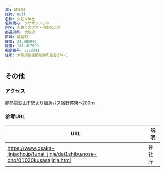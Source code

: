 ```yaml
---
ID: bM1O4
総称: null
名称: 久佐々神社
名称読み: クササジンジャ
別名: 久佐々の大宮・宿野の大宮
都道府県: 大阪府
区域: 能勢町
緯度: 34.980942
経度: 135.417999
郵便番号: 5630341
住所: 大阪府豊能郡能勢町宿野274-1
---
```


## その他

### アクセス

能勢電鉄山下駅より阪急バス宿野停東へ200ｍ

### 参考URL

| URL                                                                                | 説明   |
| ---------------------------------------------------------------------------------- | ------ |
| https://www.osaka-jinjacho.jp/funai_jinja/dai1shibu/nose-cho/01020kusasajinja.html | 神社庁 |
